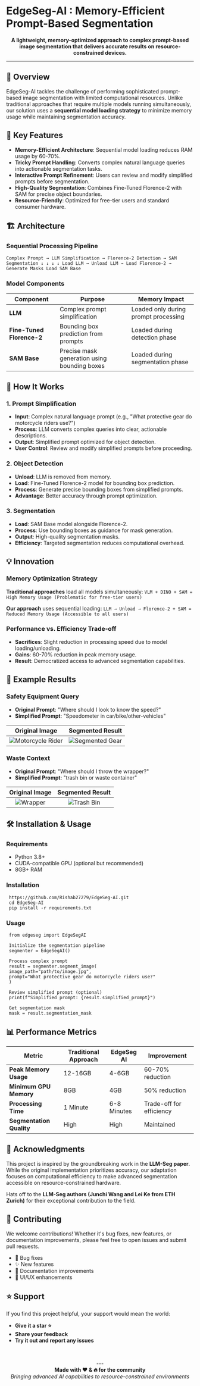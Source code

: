 # EdgeSeg-AI : Memory-Efficient Prompt-Based Segmentation

<p align="center">
  <strong>A lightweight, memory-optimized approach to complex prompt-based image segmentation that delivers accurate results on resource-constrained devices.</strong>
</p>

---

## 🚀 Overview

EdgeSeg-AI tackles the challenge of performing sophisticated prompt-based image segmentation with limited computational resources. Unlike traditional approaches that require multiple models running simultaneously, our solution uses a **sequential model loading strategy** to minimize memory usage while maintaining segmentation accuracy.

## 🎯 Key Features

- **Memory-Efficient Architecture**: Sequential model loading reduces RAM usage by 60-70%.
- **Tricky Prompt Handling**: Converts complex natural language queries into actionable segmentation tasks.
- **Interactive Prompt Refinement**: Users can review and modify simplified prompts before segmentation.
- **High-Quality Segmentation**: Combines Fine-Tuned Florence-2 with SAM for precise object boundaries.
- **Resource-Friendly**: Optimized for free-tier users and standard consumer hardware.

## 🏗️ Architecture

### Sequential Processing Pipeline
  `Complex Prompt → LLM Simplification → Florence-2 Detection → SAM Segmentation
   ↓ ↓ ↓ ↓
   Load LLM → Unload LLM → Load Florence-2 → Generate Masks
   Load SAM Base`

### Model Components

| Component                | Purpose                                        | Memory Impact                        |
| ------------------------ | ---------------------------------------------- | ------------------------------------ |
| **LLM**                  | Complex prompt simplification                  | Loaded only during prompt processing |
| **Fine-Tuned Florence-2**| Bounding box prediction from prompts           | Loaded during detection phase        |
| **SAM Base**             | Precise mask generation using bounding boxes    | Loaded during segmentation phase     |

## 🔧 How It Works

### 1. Prompt Simplification

- **Input**: Complex natural language prompt (e.g., "What protective gear do motorcycle riders use?")
- **Process**: LLM converts complex queries into clear, actionable descriptions.
- **Output**: Simplified prompt optimized for object detection.
- **User Control**: Review and modify simplified prompts before proceeding.

### 2. Object Detection

- **Unload**: LLM is removed from memory.
- **Load**: Fine-Tuned Florence-2 model for bounding box prediction.
- **Process**: Generate precise bounding boxes from simplified prompts.
- **Advantage**: Better accuracy through prompt optimization.

### 3. Segmentation

- **Load**: SAM Base model alongside Florence-2.
- **Process**: Use bounding boxes as guidance for mask generation.
- **Output**: High-quality segmentation masks.
- **Efficiency**: Targeted segmentation reduces computational overhead.

## 💡 Innovation

### Memory Optimization Strategy

**Traditional approaches** load all models simultaneously:
     `VLM + DINO + SAM = High Memory Usage (Problematic for free-tier users)`

**Our approach** uses sequential loading:
     `LLM → Unload → Florence-2 + SAM = Reduced Memory Usage (Accessible to all users)`

### Performance vs. Efficiency Trade-off

- **Sacrifices**: Slight reduction in processing speed due to model loading/unloading.
- **Gains**: 60-70% reduction in peak memory usage.
- **Result**: Democratized access to advanced segmentation capabilities.

## 🎨 Example Results

### Safety Equipment Query

- **Original Prompt**: "Where should I look to know the speed?"
- **Simplified Prompt**: "Speedometer in car/bike/other-vehicles"

| Original Image | Segmented Result |
| :------------: | :--------------: |
| ![Motorcycle Rider](https://ik.imagekit.io/lbiij6kvl/aaa.png?updatedAt=1752259527318) | ![Segmented Gear](https://ik.imagekit.io/lbiij6kvl/bbb.png?updatedAt=1752259736090) |

### Waste Context

- **Original Prompt**: "Where should I throw the wrapper?"
- **Simplified Prompt**: "trash bin or waste container"

| Original Image | Segmented Result |
| :------------: | :--------------: |
| ![Wrapper](https://ik.imagekit.io/lbiij6kvl/555.png?updatedAt=1752266427882) | ![Trash Bin](https://ik.imagekit.io/lbiij6kvl/5555.png?updatedAt=1752266447020) |


## 🛠️ Installation & Usage

### Requirements

- Python 3.8+
- CUDA-compatible GPU (optional but recommended)
- 8GB+ RAM

### Installation
     https://github.com/Rishab27279/EdgeSeg-AI.git
     cd EdgeSeg-AI
     pip install -r requirements.txt

### Usage
     from edgeseg import EdgeSegAI
     
     Initialize the segmentation pipeline
     segmenter = EdgeSegAI()
     
     Process complex prompt
     result = segmenter.segment_image(
     image_path="path/to/image.jpg",
     prompt="What protective gear do motorcycle riders use?"
     )
     
     Review simplified prompt (optional)
     print(f"Simplified prompt: {result.simplified_prompt}")
     
     Get segmentation mask
     mask = result.segmentation_mask


## 📊 Performance Metrics

| Metric                 | Traditional Approach | EdgeSeg AI  | Improvement                |
| ---------------------- | -------------------- | ----------- | -------------------------- |
| **Peak Memory Usage**  | 12-16GB              | 4-6GB       | 60-70% reduction           |
| **Minimum GPU Memory** | 8GB                  | 4GB         | 50% reduction              |
| **Processing Time**    | 1 Minute          | 6-8 Minutes | Trade-off for efficiency   |
| **Segmentation Quality** | High               | High        | Maintained                 |

## 🙏 Acknowledgments

This project is inspired by the groundbreaking work in the **LLM-Seg paper**. While the original implementation prioritizes accuracy, our adaptation focuses on computational efficiency to make advanced segmentation accessible on resource-constrained hardware.

Hats off to the **LLM-Seg authors (Junchi Wang and Lei Ke from ETH Zurich)** for their exceptional contribution to the field.

## 🤝 Contributing

We welcome contributions! Whether it's bug fixes, new features, or documentation improvements, please feel free to open issues and submit pull requests.

- 🐛 Bug fixes
- ✨ New features
- 📖 Documentation improvements
- 🎨 UI/UX enhancements

## ⭐ Support

If you find this project helpful, your support would mean the world:

- **Give it a star ⭐**
- **Share your feedback**
- **Try it out and report any issues**

<br>
<p align="center">
  ---
  <br>
  <strong>Made with ❤️ & 🔥 for the community</strong>
  <br>
  <em>Bringing advanced AI capabilities to resource-constrained environments</em>
</p>

